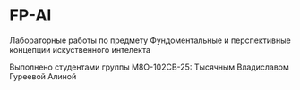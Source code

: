 # FP-AI

Лабораторные работы по предмету Фундоментальные и перспективные концепции искуственного интелекта

Выполнено студентами группы М8О-102СВ-25:
Тысячным Владиславом
Гуреевой Алиной
